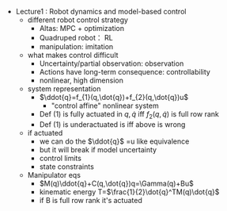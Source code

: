 - Lecture1 : Robot dynamics and model-based control
	- different robot control strategy
		- Altas: MPC + optimization
		- Quadruped robot： RL
		- manipulation: imitation
	- what makes control difficult
		- Uncertainty/partial observation: observation
		- Actions have long-term consequence: controllability
		- nonlinear, high dimension
	- system representation
		- $\ddot{q}=f_{1}(q,\dot{q})+f_{2}(q,\dot{q})u$
			- "control affine" nonlinear system
		- Def (1) is fully actuated in $q,\dot{q}$ iff $f_{2}(q,\dot{q})$ is full row rank
		- Def (1) is underactuated is iff above is wrong
	- if actuated
		- we can do the $\ddot{q}$ =u like equivalence
		- but it will break if model uncertainty
		- control limits
		- state constraints
	- Manipulator eqs
		- $M(q)\ddot{q}+C(q,\dot{q})q=\Gamma(q)+Bu$
		- kinematic energy T=$\frac{1}{2}\dot{q}^TM(q)\dot{q}$
		- if B is full row rank it's actuated  